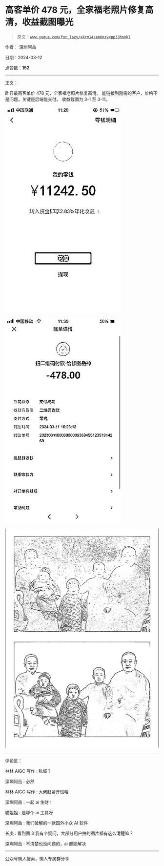 # 高客单价 478 元，全家福老照片修复高清，收益截图曝光

> 原文：[`www.yuque.com/for_lazy/xkrm14/en8nzyxpp33hnnkl`](https://www.yuque.com/for_lazy/xkrm14/en8nzyxpp33hnnkl)

作者： 深圳阿岳

日期：2024-03-12

点赞数：**152**

* * *

正文：

昨日最高客单价 478 元，全家福老照片修复高清。 能链接到刚需的客户，价格不是问题，关键是后端能交付。 收益截图为 3-1 至 3-11。

![](img/fa7e3c076f5aa254dc81aecc87763034.png)

![](img/18af291be3a5857943c7e07a0fab0ea7.png)

![](img/a029f96c9a191a1c3009d9cbf25b042a.png)

* * *

评论区：

林林 AIGC 写作 : 私域？

深圳阿岳 : 必然

林林 AIGC 写作 : 大佬赶紧开班哈

深圳阿岳 : 一起 ai 生财！

聪姐姐 : 是哪个 ai 工具呀

深圳阿岳 : 我们破解的一款国外小众 AI 软件

长庚 : 看到图 3 我有个疑问，大部分用户拍的图片都有这么清楚嘛？

深圳阿岳 : 不清楚也没问题的，ai 都能解决

* * *

公众号懒人搜索，懒人专属群分享